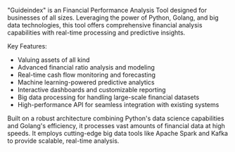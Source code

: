 "Guideindex" is an Financial Performance Analysis Tool designed for businesses of all sizes. Leveraging the power of Python, Golang, and big data technologies, this tool offers comprehensive financial analysis capabilities with real-time processing and predictive insights.

Key Features:

- Valuing assets of all kind
- Advanced financial ratio analysis and modeling
- Real-time cash flow monitoring and forecasting
- Machine learning-powered predictive analytics
- Interactive dashboards and customizable reporting
- Big data processing for handling large-scale financial datasets
- High-performance API for seamless integration with existing systems

Built on a robust architecture combining Python's data science capabilities and Golang's efficiency, it processes vast amounts of financial data at high speeds. It employs cutting-edge big data tools like Apache Spark and Kafka to provide scalable, real-time analysis.
